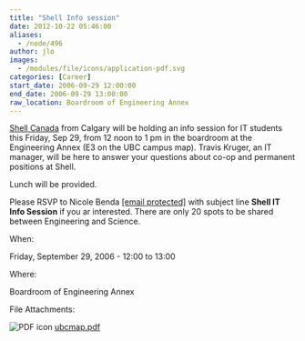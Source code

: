 ```yaml
---
title: "Shell Info session"
date: 2012-10-22 05:46:00
aliases:
  - /node/496
author: jlo
images:
  - /modules/file/icons/application-pdf.svg
categories: [Career]
start_date: 2006-09-29 12:00:00
end_date: 2006-09-29 13:00:00
raw_location: Boardroom of Engineering Annex
---
```


[Shell Canada](http://www.shell.ca/) from Calgary will be holding an info session for IT students this Friday, Sep 29, from 12 noon to 1 pm in the boardroom at the Engineering Annex (E3 on the UBC campus map). Travis Kruger, an IT manager, will be here to answer your questions about co-op and permanent positions at Shell.

Lunch will be provided.

Please RSVP to Nicole Benda [\[email protected\]](/cdn-cgi/l/email-protection#83edeae0ecefe6ade1e6ede7e2c3f6e1e0ade0e2) with subject line **Shell IT Info Session** if you ar interested. There are only 20 spots to be shared between Engineering and Science.

When: 

Friday, September 29, 2006 - 12:00 to 13:00

Where: 

Boardroom of Engineering Annex

File Attachments: 

 ![PDF icon](/modules/file/icons/application-pdf.svg "application/pdf") [ubcmap.pdf](https://ubccsss.org/files/ubcmap.pdf)
